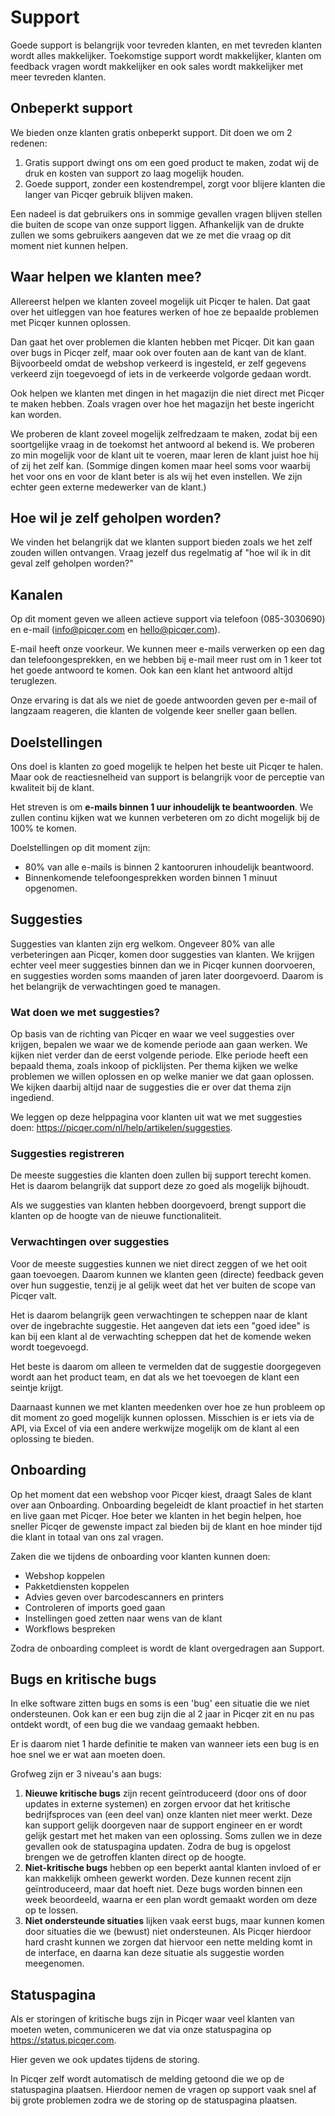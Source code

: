 # Support
Goede support is belangrijk voor tevreden klanten, en met tevreden klanten wordt alles makkelijker. Toekomstige support wordt makkelijker, klanten om feedback vragen wordt makkelijker en ook sales wordt makkelijker met meer tevreden klanten.

## Onbeperkt support
We bieden onze klanten gratis onbeperkt support. Dit doen we om 2 redenen:

1. Gratis support dwingt ons om een goed product te maken, zodat wij de druk en kosten van support zo laag mogelijk houden.
2. Goede support, zonder een kostendrempel, zorgt voor blijere klanten die langer van Picqer gebruik blijven maken.

Een nadeel is dat gebruikers ons in sommige gevallen vragen blijven stellen die buiten de scope van onze support liggen. Afhankelijk van de drukte zullen we soms gebruikers aangeven dat we ze met die vraag op dit moment niet kunnen helpen.

## Waar helpen we klanten mee?
Allereerst helpen we klanten zoveel mogelijk uit Picqer te halen. Dat gaat over het uitleggen van hoe features werken of hoe ze bepaalde problemen met Picqer kunnen oplossen.

Dan gaat het over problemen die klanten hebben met Picqer. Dit kan gaan over bugs in Picqer zelf, maar ook over fouten aan de kant van de klant. Bijvoorbeeld omdat de webshop verkeerd is ingesteld, er zelf gegevens verkeerd zijn toegevoegd of iets in de verkeerde volgorde gedaan wordt.

Ook helpen we klanten met dingen in het magazijn die niet direct met Picqer te maken hebben. Zoals vragen over hoe het magazijn het beste ingericht kan worden.

We proberen de klant zoveel mogelijk zelfredzaam te maken, zodat bij een soortgelijke vraag in de toekomst het antwoord al bekend is. We proberen zo min mogelijk voor de klant uit te voeren, maar leren de klant juist hoe hij of zij het zelf kan. (Sommige dingen komen maar heel soms voor waarbij het voor ons en voor de klant beter is als wij het even instellen. We zijn echter geen externe medewerker van de klant.)

## Hoe wil je zelf geholpen worden?
We vinden het belangrijk dat we klanten support bieden zoals we het zelf zouden willen ontvangen. Vraag jezelf dus regelmatig af "hoe wil ik in dit geval zelf geholpen worden?"

## Kanalen
Op dit moment geven we alleen actieve support via telefoon (085-3030690) en e-mail (info@picqer.com en hello@picqer.com).

E-mail heeft onze voorkeur. We kunnen meer e-mails verwerken op een dag dan telefoongesprekken, en we hebben bij e-mail meer rust om in 1 keer tot het goede antwoord te komen. Ook kan een klant het antwoord altijd teruglezen.

Onze ervaring is dat als we niet de goede antwoorden geven per e-mail of langzaam reageren, die klanten de volgende keer sneller gaan bellen.

## Doelstellingen
Ons doel is klanten zo goed mogelijk te helpen het beste uit Picqer te halen. Maar ook de reactiesnelheid van support is belangrijk voor de perceptie van kwaliteit bij de klant.

Het streven is om **e-mails binnen 1 uur inhoudelijk te beantwoorden**. We zullen continu kijken wat we kunnen verbeteren om zo dicht mogelijk bij de 100% te komen.

Doelstellingen op dit moment zijn:
- 80% van alle e-mails is binnen 2 kantooruren inhoudelijk beantwoord.
- Binnenkomende telefoongesprekken worden binnen 1 minuut opgenomen.

## Suggesties
Suggesties van klanten zijn erg welkom. Ongeveer 80% van alle verbeteringen aan Picqer, komen door suggesties van klanten. We krijgen echter veel meer suggesties binnen dan we in Picqer kunnen doorvoeren, en suggesties worden soms maanden of jaren later doorgevoerd. Daarom is het belangrijk de verwachtingen goed te managen.

### Wat doen we met suggesties?
Op basis van de richting van Picqer en waar we veel suggesties over krijgen, bepalen we waar we de komende periode aan gaan werken. We kijken niet verder dan de eerst volgende periode. Elke periode heeft een bepaald thema, zoals inkoop of picklijsten. Per thema kijken we welke problemen we willen oplossen en op welke manier we dat gaan oplossen. We kijken daarbij altijd naar de suggesties die er over dat thema zijn ingediend.

We leggen op deze helppagina voor klanten uit wat we met suggesties doen: https://picqer.com/nl/help/artikelen/suggesties.

### Suggesties registreren
De meeste suggesties die klanten doen zullen bij support terecht komen. Het is daarom belangrijk dat support deze zo goed als mogelijk bijhoudt.

Als we suggesties van klanten hebben doorgevoerd, brengt support die klanten op de hoogte van de nieuwe functionaliteit.

### Verwachtingen over suggesties
Voor de meeste suggesties kunnen we niet direct zeggen of we het ooit gaan toevoegen. Daarom kunnen we klanten geen (directe) feedback geven over hun suggestie, tenzij je al gelijk weet dat het ver buiten de scope van Picqer valt.

Het is daarom belangrijk geen verwachtingen te scheppen naar de klant over de ingebrachte suggestie. Het aangeven dat iets een "goed idee" is kan bij een klant al de verwachting scheppen dat het de komende weken wordt toegevoegd.

Het beste is daarom om alleen te vermelden dat de suggestie doorgegeven wordt aan het product team, en dat als we het toevoegen de klant een seintje krijgt.

Daarnaast kunnen we met klanten meedenken over hoe ze hun probleem op dit moment zo goed mogelijk kunnen oplossen. Misschien is er iets via de API, via Excel of via een andere werkwijze mogelijk om de klant al een oplossing te bieden.

## Onboarding
Op het moment dat een webshop voor Picqer kiest, draagt Sales de klant over aan Onboarding. Onboarding begeleidt de klant proactief in het starten en live gaan met Picqer. Hoe beter we klanten in het begin helpen, hoe sneller Picqer de gewenste impact zal bieden bij de klant en hoe minder tijd die klant in totaal van ons zal vragen.

Zaken die we tijdens de onboarding voor klanten kunnen doen:

- Webshop koppelen
- Pakketdiensten koppelen
- Advies geven over barcodescanners en printers
- Controleren of imports goed gaan
- Instellingen goed zetten naar wens van de klant
- Workflows bespreken

Zodra de onboarding compleet is wordt de klant overgedragen aan Support.

## Bugs en kritische bugs
In elke software zitten bugs en soms is een 'bug' een situatie die we niet ondersteunen. Ook kan er een bug zijn die al 2 jaar in Picqer zit en nu pas ontdekt wordt, of een bug die we vandaag gemaakt hebben.

Er is daarom niet 1 harde definitie te maken van wanneer iets een bug is en hoe snel we er wat aan moeten doen.

Grofweg zijn er 3 niveau's aan bugs:

1. **Nieuwe kritische bugs** zijn recent geïntroduceerd (door ons of door updates in externe systemen) en zorgen ervoor dat het kritische bedrijfsproces van (een deel van) onze klanten niet meer werkt. Deze kan support gelijk doorgeven naar de support engineer en er wordt gelijk gestart met het maken van een oplossing. Soms zullen we in deze gevallen ook de statuspagina updaten. Zodra de bug is opgelost brengen we de getroffen klanten direct op de hoogte.
2. **Niet-kritische bugs** hebben op een beperkt aantal klanten invloed of er kan makkelijk omheen gewerkt worden. Deze kunnen recent zijn geïntroduceerd, maar dat hoeft niet. Deze bugs worden binnen een week beoordeeld, waarna er een plan wordt gemaakt worden om deze op te lossen.
3. **Niet ondersteunde situaties** lijken vaak eerst bugs, maar kunnen komen door situaties die we (bewust) niet ondersteunen. Als Picqer hierdoor hard crasht kunnen we zorgen dat hiervoor een nette melding komt in de interface, en daarna kan deze situatie als suggestie worden meegenomen.

## Statuspagina
Als er storingen of kritische bugs zijn in Picqer waar veel klanten van moeten weten, communiceren we dat via onze statuspagina op https://status.picqer.com.

Hier geven we ook updates tijdens de storing.

In Picqer zelf wordt automatisch de melding getoond die we op de statuspagina plaatsen. Hierdoor nemen de vragen op support vaak snel af bij grote problemen zodra we de storing op de statuspagina plaatsen.

